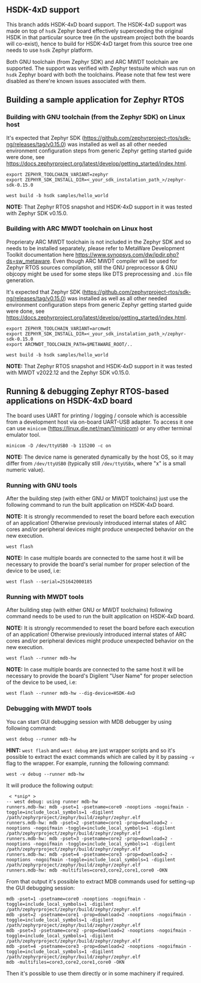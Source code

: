 ## HSDK-4xD support

This branch adds HSDK-4xD board support. The HSDK-4xD support was made on top of `hsdk` Zephyr board effectively superceeding the original HSDK in that particular source tree (in the upstream project both the boards will co-exist), hence to build for HSDK-4xD target from this source tree one needs to use `hsdk` Zephyr platform.

Both GNU toolchain (from Zephyr SDK) and ARC MWDT toolchain are supported. The support was verified with Zephyr testsuite which was run on `hsdk` Zephyr board with both the toolchains. Please note that few test were disabled as there're known issues associated with them.

## Building a sample application for Zephyr RTOS

### Building with GNU toolchain (from the Zephyr SDK) on Linux host

It's expected that Zephyr SDK (https://github.com/zephyrproject-rtos/sdk-ng/releases/tag/v0.15.0) was installed as well as all other needed environment configuration steps from generic Zephyr getting started guide were done, see https://docs.zephyrproject.org/latest/develop/getting_started/index.html.

```
export ZEPHYR_TOOLCHAIN_VARIANT=zephyr
export ZEPHYR_SDK_INSTALL_DIR=<_your_sdk_instalation_path_>/zephyr-sdk-0.15.0

west build -b hsdk samples/hello_world
```

**NOTE:** That Zephyr RTOS snapshot and HSDK-4xD support in it was tested with Zephyr SDK v0.15.0.

### Building with ARC MWDT toolchain on Linux host

Proprieraty ARC MWDT toolchain is not included in the Zephyr SDK and so needs to be installed separately, please refer to MetaWare Development Toolkit documentation here https://www.synopsys.com/dw/ipdir.php?ds=sw_metaware. Even though ARC MWDT compiler will be used for Zephyr RTOS sources compilation, still the GNU preprocessor & GNU objcopy might be used for some steps like DTS preprocessing and `.bin` file generation.

It's expected that Zephyr SDK (https://github.com/zephyrproject-rtos/sdk-ng/releases/tag/v0.15.0) was installed as well as all other needed environment configuration steps from generic Zephyr getting started guide were done, see https://docs.zephyrproject.org/latest/develop/getting_started/index.html.

```
export ZEPHYR_TOOLCHAIN_VARIANT=arcmwdt
export ZEPHYR_SDK_INSTALL_DIR=<_your_sdk_instalation_path_>/zephyr-sdk-0.15.0
export ARCMWDT_TOOLCHAIN_PATH=$METAWARE_ROOT/..

west build -b hsdk samples/hello_world
```

**NOTE:** That Zephyr RTOS snapshot and HSDK-4xD support in it was tested with MWDT v2022.12 and the Zephyr SDK v0.15.0.

## Running & debugging Zephyr RTOS-based applications on HSDK-4xD board

The board uses UART for printing / logging / console which is accessible from a development host via on-board UART-USB adapter. To access it one can use `minicom` (https://linux.die.net/man/1/minicom) or any other terminal emulator tool.

```
minicom -D /dev/ttyUSB0 -b 115200 -c on
```

**NOTE:** The device name is generated dynamically by the host OS, so it may differ from `/dev/ttyUSB0` (typically still `/dev/ttyUSBx`, where "x" is a small numeric value).

### Running with GNU tools

After the building step (with either GNU or MWDT toolchains) just use the following command to run the built application on HSDK-4xD board.

**NOTE:** It is strongly recommended to reset the board before each execution of an application! Otherwise previously introduced internal states of ARC cores and/or peripheral devices might produce unexpected behavior on the new execution.

```
west flash
```

**NOTE:** In case multiple boards are connected to the same host it will be necessary to provide the board's serial number for proper selection of the device to be used, i.e:

```
west flash --serial=251642000185
```

### Running with MWDT tools

After building step (with either GNU or MWDT toolchains) following command needs to be used to run the built application on HSDK-4xD board.

**NOTE:** It is strongly recommended to reset the board before each execution of an application! Otherwise previously introduced internal states of ARC cores and/or peripheral devices might produce unexpected behavior on the new execution.

```
west flash --runner mdb-hw
```

**NOTE:** In case multiple boards are connected to the same host it will be necessary to provide the board's Digilent "User Name" for proper selection of the device to be used, i.e:

```
west flash --runner mdb-hw --dig-device=HSDK-4xD
```

### Debugging with MWDT tools

You can start GUI debugging session with MDB debugger by using following command:

```
west debug --runner mdb-hw
```

**HINT:** `west flash` and `west debug` are just wrapper scripts and so it's possible to extract the exact commands which are called by it by passing `-v` flag to the wrapper.
For example, running the following command:

```
west -v debug --runner mdb-hw
```

It will produce the following output:
```
 < *snip* >
-- west debug: using runner mdb-hw
runners.mdb-hw: mdb -pset=1 -psetname=core0 -nooptions -nogoifmain -toggle=include_local_symbols=1 -digilent /path/zephyrproject/zephyr/build/zephyr/zephyr.elf
runners.mdb-hw: mdb -pset=2 -psetname=core1 -prop=download=2 -nooptions -nogoifmain -toggle=include_local_symbols=1 -digilent /path/zephyrproject/zephyr/build/zephyr/zephyr.elf
runners.mdb-hw: mdb -pset=3 -psetname=core2 -prop=download=2 -nooptions -nogoifmain -toggle=include_local_symbols=1 -digilent /path/zephyrproject/zephyr/build/zephyr/zephyr.elf
runners.mdb-hw: mdb -pset=4 -psetname=core3 -prop=download=2 -nooptions -nogoifmain -toggle=include_local_symbols=1 -digilent /path/zephyrproject/zephyr/build/zephyr/zephyr.elf
runners.mdb-hw: mdb -multifiles=core3,core2,core1,core0 -OKN
```

From that output it's possible to extract MDB commands used for setting-up the GUI debugging session:

```
mdb -pset=1 -psetname=core0 -nooptions -nogoifmain -toggle=include_local_symbols=1 -digilent /path/zephyrproject/zephyr/build/zephyr/zephyr.elf
mdb -pset=2 -psetname=core1 -prop=download=2 -nooptions -nogoifmain -toggle=include_local_symbols=1 -digilent /path/zephyrproject/zephyr/build/zephyr/zephyr.elf
mdb -pset=3 -psetname=core2 -prop=download=2 -nooptions -nogoifmain -toggle=include_local_symbols=1 -digilent /path/zephyrproject/zephyr/build/zephyr/zephyr.elf
mdb -pset=4 -psetname=core3 -prop=download=2 -nooptions -nogoifmain -toggle=include_local_symbols=1 -digilent /path/zephyrproject/zephyr/build/zephyr/zephyr.elf
mdb -multifiles=core3,core2,core1,core0 -OKN
```

Then it's possible to use them directly or in some machinery if required.
